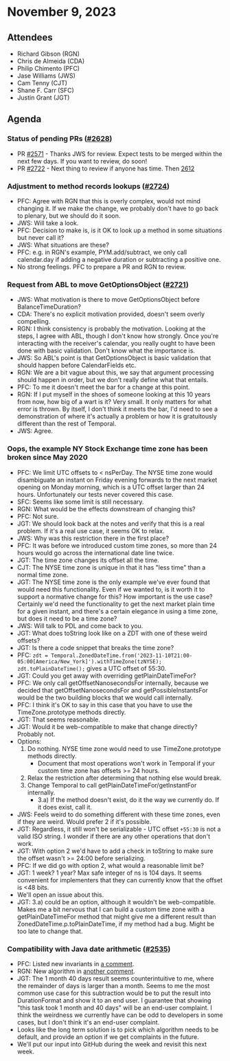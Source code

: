 # November 9, 2023

## Attendees
- Richard Gibson (RGN)
- Chris de Almeida (CDA)
- Philip Chimento (PFC)
- Jase Williams (JWS)
- Cam Tenny (CJT)
- Shane F. Carr (SFC)
- Justin Grant (JGT)

## Agenda

### Status of pending PRs ([#2628](https://github.com/tc39/proposal-temporal/issues/2628))
- PR [#2571](https://github.com/tc39/proposal-temporal/pull/2571) - Thanks JWS for review. Expect tests to be merged within the next few days. If you want to review, do soon!
- PR [#2722](https://github.com/tc39/proposal-temporal/pull/2722) - Next thing to review if anyone has time. Then [2612](https://github.com/tc39/proposal-temporal/pull/2612)

### Adjustment to method records lookups ([#2724](https://github.com/tc39/proposal-temporal/issues/2724))
- PFC: Agree with RGN that this is overly complex, would not mind changing it. If we make the change, we probably don't have to go back to plenary, but we should do it soon.
- JWS: Will take a look.
- PFC: Decision to make is, is it OK to look up a method in some situations but never call it?
- JWS: What situations are these?
- PFC: e.g. in RGN's example, PYM.add/subtract, we only call calendar.day if adding a negative duration or subtracting a positive one.
- No strong feelings. PFC to prepare a PR and RGN to review.

### Request from ABL to move GetOptionsObject ([#2721](https://github.com/tc39/proposal-temporal/issues/2721))
- JWS: What motivation is there to move GetOptionsObject before BalanceTimeDuration?
- CDA: There's no explicit motivation provided, doesn't seem overly compelling.
- RGN: I think consistency is probably the motivation. Looking at the steps, I agree with ABL, though I don't know how strongly. Once you're interacting with the receiver's calendar, you really ought to have been done with basic validation. Don't know what the importance is.
- JWS: So ABL's point is that GetOptionsObject is basic validation that should happen before CalendarFields etc.
- RGN: We are a bit vague about this, we say that argument processing should happen in order, but we don't really define what that entails.
- PFC: To me it doesn't meet the bar for a change at this point.
- RGN: If I put myself in the shoes of someone looking at this 10 years from now, how big of a wart is it? Very small. It only matters for what error is thrown. By itself, I don't think it meets the bar, I'd need to see a demonstration of where it's actually a problem or how it is gratuitously different than the rest of Temporal.
- JWS: Agree.

### Oops, the example NY Stock Exchange time zone has been broken since May 2020
- PFC: We limit UTC offsets to &lt; nsPerDay. The NYSE time zone would disambiguate an instant on Friday evening forwards to the next market opening on Monday morning, which is a UTC offset larger than 24 hours. Unfortunately our tests never covered this case.
- SFC: Seems like some limit is still necessary.
- RGN: What would be the effects downstream of changing this?
- PFC: Not sure.
- JGT: We should look back at the notes and verify that this is a real problem. If it's a real use case, it seems OK to relax.
- JWS: Why was this restriction there in the first place?
- PFC: It was before we introduced custom time zones, so more than 24 hours would go across the international date line twice.
- JGT: The time zone changes its offset all the time.
- CJT: The NYSE time zone is unique in that it has "less time" than a normal time zone.
- JGT: The NYSE time zone is the only example we've ever found that would need this functionality. Even if we wanted to, is it worth it to support a normative change for this? How important is the use case? Certainly we'd need the functionality to get the next market plain time for a given instant, and there's a certain elegance in using a time zone, but does it need to be a time zone?
- JWS: Will talk to PDL and come back to you.
- JGT: What does toString look like on a ZDT with one of these weird offsets?
- JGT: Is there a code snippet that breaks the time zone?
- PFC: `zdt = Temporal.ZonedDateTime.from('2023-11-10T21:00-05:00[America/New_York]').withTimeZone(tzNYSE); zdt.toPlainDateTime();` gives a UTC offset of 55:30.
- JGT: Could you get away with overriding getPlainDateTimeFor?
- PFC: We only call getOffsetNanosecondsFor internally, because we decided that getOffsetNanosecondsFor and getPossibleInstantsFor would be the two building blocks that we would call internally.
- PFC: I think it's OK to say in this case that you have to use the TimeZone.prototype methods directly.
- JGT: That seems reasonable.
- JGT: Would it be web-compatible to make that change directly? Probably not.
- Options:
    1. Do nothing. NYSE time zone would need to use TimeZone.prototype methods directly.
        - Document that most operations won't work in Temporal if your custom time zone has offsets >= 24 hours.
    2. Relax the restriction after determining that nothing else would break.
    3. Change Temporal to call getPlainDateTimeFor/getInstantFor internally.
        - 3.a) If the method doesn't exist, do it the way we currently do. If it does exist, call it.
- JWS: Feels weird to do something different with these time zones, even if they are weird. Would prefer 2 if it's possible.
- JGT: Regardless, it still won't be serializable - UTC offset `+55:30` is not a valid ISO string. I wonder if there are any other operations that don't work.
- JGT: With option 2 we'd have to add a check in toString to make sure the offset wasn't >= 24:00 before serializing.
- PFC: If we did go with option 2, what would a reasonable limit be?
- JGT: 1 week? 1 year? Max safe integer of ns is 104 days. It seems convenient for implementers that they can currently know that the offset is &lt;48 bits.
- We'll open an issue about this.
- JGT: 3.a) could be an option, although it wouldn't be web-compatible. Makes me a bit nervous that I can build a custom time zone with a getPlainDateTimeFor method that might give me a different result than ZonedDateTime.p.toPlainDateTime, if my method had a bug. Might be too late to change that.

### Compatibility with Java date arithmetic ([#2535](https://github.com/tc39/proposal-temporal/issues/2535))
- PFC: Listed new invariants in [a comment](https://github.com/tc39/proposal-temporal/issues/2535#issuecomment-1800702988).
- RGN: New algorithm in [another comment](https://github.com/tc39/proposal-temporal/issues/2535#issuecomment-1804302061).
- JGT: The 1 month 40 days result seems counterintuitive to me, where the remainder of days is larger than a month. Seems to me the most common use case for this subtraction would be to put the result into DurationFormat and show it to an end user. I guarantee that showing "this task took 1 month and 40 days" will be an end-user complaint. I think the weirdness we currently have can be odd to developers in some cases, but I don't think it's an end-user complaint.
- Looks like the long term solution is to pick which algorithm needs to be default, and provide an option if we get complaints in the future.
- We'll put our input into GitHub during the week and revisit this next week.
